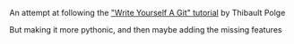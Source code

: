 An attempt at following the ["Write Yourself A Git" tutorial](https://wyag.thb.lt/) by Thibault Polge

But making it more pythonic, and then maybe adding the missing features